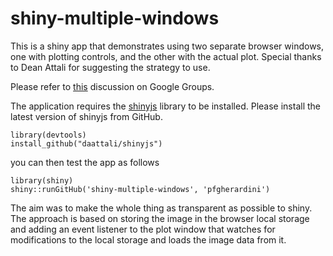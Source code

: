 # shiny-multiple-windows

This is a shiny app that demonstrates using two separate browser windows, one with plotting controls, and the other with the actual plot. Special thanks to Dean Attali for suggesting the strategy to use.

Please refer to [this](https://groups.google.com/forum/#!topic/shiny-discuss/DNlnC3JGNBI) discussion on Google Groups.

The application requires the [shinyjs](https://github.com/daattali/shinyjs) library to be installed. Please install the latest version of shinyjs from GitHub. 

```
library(devtools)
install_github("daattali/shinyjs")
```

you can then test the app as follows

```
library(shiny)
shiny::runGitHub('shiny-multiple-windows', 'pfgherardini')
```

The aim was to make the whole thing as transparent as possible to shiny. The approach is based on storing the image in the browser local storage and adding an event listener to the plot window that watches for modifications to the local storage and loads the image data from it.

